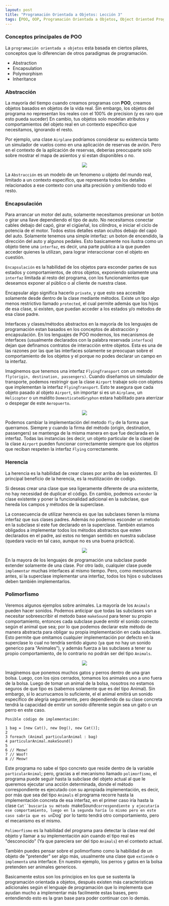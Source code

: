 ```yaml
---
layout: post
title: "Programación Orientada a Objetos: Lección 3"
tags: [POO, OOP, Programación Orientada a Objetos, Object Oriented Programming]
---
```


### Conceptos principales de POO

La `programación orientada a objetos` esta basada en ciertos pilares,
conceptos que lo diferencian de otros paradigmas de programación.

- Abstraction
- Encapsulation
- Polymorphism
- Inheritance

### Abstracción

La mayoría del tiempo cuando creamos programas con **POO**, creamos objetos basados en objetos de la vida real.
Sin embargo, los objetos del programa no representan los reales con el 100% de precision (y es raro que esto pueda suceder)
En cambio, tus objetos solo modelan atributos y comportamientos del objeto real en un contexto especifico que necesitamos, ignorando el resto.

Por ejemplo, una clase `Airplane` podríamos considerar su existencia tanto un simulador de vuelos como en una aplicación de reservas de avión.
Pero en el contexto de la aplicación de reservas, deberias preocuparte solo sobre mostrar el mapa de asientos y si estan disponibles o no.

<p align="center"><img src="https://user-images.githubusercontent.com/22304957/71416078-b7fea180-263d-11ea-8940-51e7b67deade.png"/></p>

La `Abstracción` es un modelo de un fenomeno u objeto del mundo real, limitado a un contexto especifico, que representa todos los detalles relacionados a ese contexto con una alta precisión y omitiendo todo el resto.

### Encapsulación

Para arrancar un motor del auto, solamente necesitamos presionar un botón o girar una llave dependiendo el tipo de auto.
No necesitamos conectar cables debajo del capó, girar el cigüeñal, los cilindros, e iniciar el ciclo de potencia de
el motor. Todos estos detalles estan ocultos debajo del capó del auto. Solamente tenemos una simple interfaz: un boton de encendido, la dirección del auto y algunos pedales.
Esto basicamente nos ilustra como un objeto tiene una `interfaz`, es decir, una parte publica a la que pueden acceder quienes la utilizan, para lograr interaccionar con el objeto en cuestión.

`Encapsulación` es la habilidad de los objetos para esconder partes de sus estados y comportamientos, de otros objetos, exponiendo solamente una `interfaz` limitada al resto del programa, con los funcionamientos que deseamos exponer al público o al cliente de nuestra clase.

Encapsular algo significa hacerlo `private`, y que esto sea accesible solamente desde dentro de la clase mediante métodos.
Existe un tipo algo menos restrictivo llamado `protected`, el cual permite además que los hijos de esa clase, si existen, que puedan acceder a los estados y/o métodos de esa clase padre.

Interfaces y clases/métodos abstractos en la mayoría de los lenguajes de programación estan basados en los conceptos de abstracción y encapsulación. En los lenguajes de POO modernos, los mecanismos de interfaces (usualmente declarados con la palabra reservada `interface`) dejan que definamos contratos de interacción entre objetos.
Esta es una de las razones por las que las interfaces solamente se preocupan sobre el comportamiento de los objetos y el porque no podes declarar un campo en la interfaz.

Imaginemos que tenemos una interfaz `FlyingTransport` con un metodo `fly(origin, destination, passengers)`.
Cuando diseñamos un simulador de transporte, podemos restringir que la clase `Airport` trabaje solo con objetos que implementan la interfaz `FlyingTransport`. Esto te asegura que cada objeto pasado al objeto `Airport`, sin importar si es un `Airplane`, un `Helicopter` o un maldito `DomesticatedGryphon`
estara habilitado para aterrizar o despegar de este `Aeropuerto`.

<p align="center"><img src="https://user-images.githubusercontent.com/22304957/71416687-4d9b3080-2640-11ea-9780-875126c0e585.png"/></p>

Podemos cambiar la implementación del metodo `fly` de la forma que querramos. Siempre y cuando la firma del método (origin, destination, passengers) se mantenga de la misma manera en que fue declarada en la interfaz.
Todas las instancias (es decir, un objeto particular de la clase) de la clase `Airport` pueden funcionar correctamente siempre que los objetos que reciban respeten la interfaz `Flying`
correctamente.

### Herencia

La herencia es la habilidad de crear clases por arriba de las existentes. El principal beneficio de la herencia, es la reutilización de codigo. 

Si deseas crear una clase que sea ligeramente diferente de una existente, no hay necesidad de duplicar el código. En cambio, podemos `extender` la
clase existente y poner la funcionalidad adicional en la subclase, que hereda los campos y métodos de la superclase.

La consecuencia de utilizar herencia es que las subclases tienen la misma interfaz que sus clases padres. Además no podemos esconder un metodo en la subclase si este fue declarado en la superclase.
También estamos obligados a implementar todos los métodos abstractos que esten declarados en el padre, así estos no tengan sentido en nuestra subclase (quedara vacio en tal caso, aunque no es una buena práctica).

<p align="center"><img src="https://user-images.githubusercontent.com/22304957/71417096-5260e400-2642-11ea-86af-c88854c5ff45.png"/></p>

En la mayora de los lenguajes de programación una subclase puede extender solamente de una clase.
Por otro lado, cualquier clase puede `implementar` muchas interfaces al mismo tiempo.
Pero, como mencionamos antes, si la superclase implementar una interfaz, todos los hijos o subclases deben también implementarlos.

### Polimorfismo

Veremos algunos ejemplos sobre animales. La mayoría de los `Animals` pueden hacer sonidos.
Podemos anticipar que todas las subclases van a necesitar sobreescribir el metodo base `makeSound` para tener su propio comportamiento, entonces cada subclase puede emitir el sonido correcto según el animal que sea; por lo que podemos declarar este método de manera abstracta para obligar su propia implementación en cada subclase.
Esto permite que omitamos cualquier implementación por defecto en la superclase lo cual no tendría sentido alguno (ya que no hay un sonido generico para "Animales"), y además fuerza a las subclases a tener su propio comportamiento, de lo contrario no podrán ser del tipo `Animals`.

<p align="center"><img src="https://user-images.githubusercontent.com/22304957/71417369-c0f27180-2643-11ea-84e8-671ad0feebcb.png"/></p>

Imaginemos que ponemos muchos gatos y perros dentro de una gran bolsa. Luego, con los ojos cerrados, tomamos los animales uno a uno fuera de la bolsa.
Luego de tomar un animal de la bolsa, nosotros no estamos seguros de que tipo es (sabemos solamente que es del tipo Animal). Sin embargo, si lo acurrucamos lo suficiente, el
el animal emitirá un sonido específico de alegría seguramente, pero dependiendo de su clase concreta tendrá la capacidad de emitir un sonido diferente según sea un gato o un perro en este caso.

```
Posible código de implementación:

1 bag = [new Cat(), new Dog(), new Cat()];
2
3 foreach (Animal particularAnimal : bag)
4 particularAnimal.makeSound()
5
6 // Meow!
7 // Woof!
8 // Meow!
```

Este programa no sabe el tipo concreto que reside dentro de la variable `particularAnimal`; pero, gracias a el mecanismo llamado `polimorfismo`,
el programa puede seguir hasta la subclase del objeto actual al que le queremos ejecutar una acción determinada, donde el método correspondiente es ejecutado con su apropiada implementación, es decir, por más que sea del tipo `Animals` el programa recorre hasta la implementación concreta de esa interfaz, en el primer caso iría hasta la clase `Cat``buscaría su método `makeSound` correspondiente y ejecutaría ese comportamiento, luego en la segunda haría lo mismo pero en este caso sabría que es un `Dog` por lo tanto tendrá otro comportamiento, pero el mecanismo es el mismo.

`Polimorfismo` es la habilidad del programa para detectar la clase real del objeto y llamar a su implementación aún cuando el tipo real es "desconocido" (Ya que pareciera ser del tipo `Animals`) en el contexto actual.

También puedes pensar sobre el polimorfismo como la habilidad de un objeto de "pretender" ser algo más, usualmente una clase que `extiende` o `implementa` una interface.
En nuestro ejemplo, los perros y gatos en la bolsa pretenden ser animales genericos.

Basicamente estos son los principios en los que se sustenta la programación orientada a objetos,
después existen más caracteristicas adicionales según el lenguaje de programación que lo implementa que ayudan mucho a implementar más facilmente estas bases, pero entendiendo esto es la gran base para poder continuar con lo demás.


